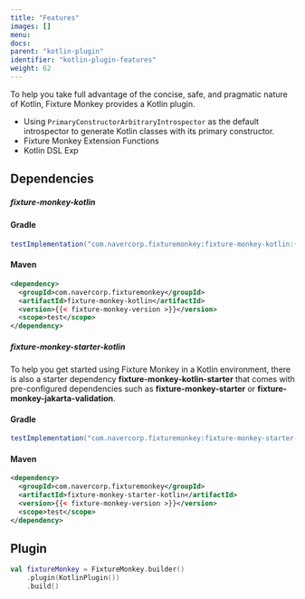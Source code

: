 ```yaml
---
title: "Features"
images: []
menu:
docs:
parent: "kotlin-plugin"
identifier: "kotlin-plugin-features"
weight: 62
---
```


To help you take full advantage of the concise, safe, and pragmatic nature of Kotlin, Fixture Monkey provides a Kotlin plugin.
- Using `PrimaryConstructorArbitraryIntrospector` as the default introspector to generate Kotlin classes with its primary constructor.
- Fixture Monkey Extension Functions
- Kotlin DSL Exp

## Dependencies
##### fixture-monkey-kotlin
#### Gradle
```groovy
testImplementation("com.navercorp.fixturemonkey:fixture-monkey-kotlin:{{< fixture-monkey-version >}}")
```

#### Maven
```xml
<dependency>
  <groupId>com.navercorp.fixturemonkey</groupId>
  <artifactId>fixture-monkey-kotlin</artifactId>
  <version>{{< fixture-monkey-version >}}</version>
  <scope>test</scope>
</dependency>
```

##### fixture-monkey-starter-kotlin

To help you get started using Fixture Monkey in a Kotlin environment, there is also a starter dependency **fixture-monkey-kotlin-starter** that comes with pre-configured dependencies such as **fixture-monkey-starter** or **fixture-monkey-jakarta-validation**.

#### Gradle
```groovy
testImplementation("com.navercorp.fixturemonkey:fixture-monkey-starter-kotlin:{{< fixture-monkey-version >}}")
```

#### Maven
```xml
<dependency>
  <groupId>com.navercorp.fixturemonkey</groupId>
  <artifactId>fixture-monkey-starter-kotlin</artifactId>
  <version>{{< fixture-monkey-version >}}</version>
  <scope>test</scope>
</dependency>
```

## Plugin
```kotlin
val fixtureMonkey = FixtureMonkey.builder()
    .plugin(KotlinPlugin())
    .build()
```
